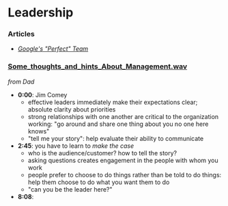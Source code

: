 # Leadership

### Articles
- [*Google's "Perfect" Team*](https://www.cnbc.com/2019/02/28/what-google-learned-in-its-quest-to-build-the-perfect-team.html)


### [Some_thoughts_and_hints_About_Management.wav](https://drive.google.com/file/d/1ZxJe5zNBHmb_FGSwvjTN2U7Jm7sZWXbO/view?usp=sharing) 
*from Dad*

- **0:00**: Jim Comey
  - effective leaders immediately make their expectations clear; absolute clarity about priorities
  - strong relationships with one another are critical to the organization working: "go around and share one thing about you no one here knows"
  - "tell me your story": help evaluate their ability to communicate
- **2:45**: you have to learn to *make the case*
  - who is the audience/customer? how to tell the story?
  - asking questions creates engagement in the people with whom you work
  - people prefer to choose to do things rather than be told to do things: help them choose to do what you want them to do
  - "can you be the leader here?"
- **8:08**:   
